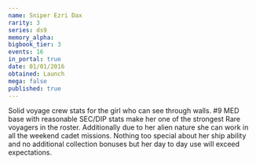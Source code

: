 ```yaml
---
name: Sniper Ezri Dax
rarity: 3
series: ds9
memory_alpha:
bigbook_tier: 3
events: 16
in_portal: true
date: 01/01/2016
obtained: Launch
mega: false
published: true
---
```


Solid voyage crew stats for the girl who can see through walls. #9 MED base with reasonable SEC/DIP stats make her one of the strongest Rare voyagers in the roster. Additionally due to her alien nature she can work in all the weekend cadet missions. Nothing too special about her ship ability and no additional collection bonuses but her day to day use will exceed expectations.

